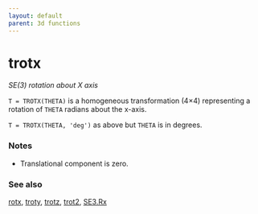 ```yaml
---
layout: default
parent: 3d functions
---
```

# trotx
_SE(3) rotation about X axis_


```T = TROTX(THETA)``` is a homogeneous transformation (4&times;4) representing a rotation
of `THETA` radians about the x-axis.


```T = TROTX(THETA, 'deg')``` as above but `THETA` is in degrees.
### Notes
* Translational component is zero.

### See also

[rotx](rotx.md), [troty](troty.md), [trotz](trotz.md), [trot2](trot2.md), [SE3.Rx](SE3.Rx.md)
